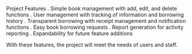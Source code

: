 Project Features
. Simple book management with add, edit, and delete functions
. User management with tracking of information and borrowing history
. Transparent borrowing with receipt management and notification functions
. Easy book borrowing requests
. Report generation for activity reporting
. Expandability for future feature additions

With these features, the project will meet the needs of users and staff.

